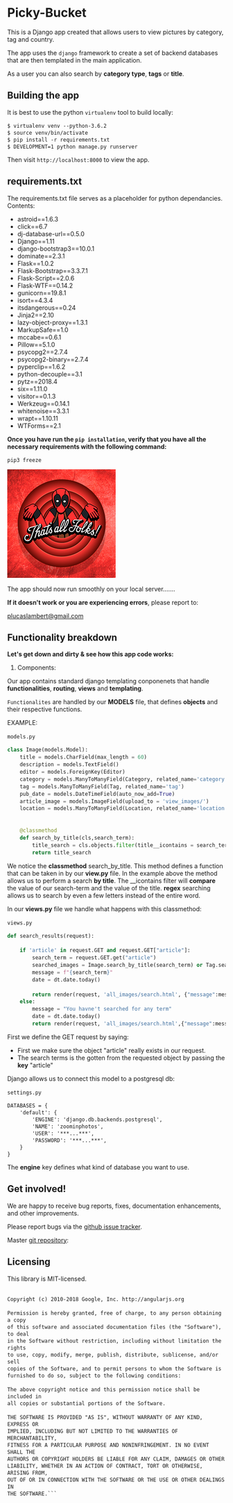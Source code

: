# Picky-Bucket 



This is a Django app created that allows users to view pictures by category, tag and country.

The app uses the ```django``` framework to create a set of backend databases that are then templated in the main application.

As a user you can also search by **category type**, **tags** or **title**.



## Building the app

It is best to use the python `virtualenv` tool to build locally:

```
$ virtualenv venv --python-3.6.2
$ source venv/bin/activate
$ pip install -r requirements.txt
$ DEVELOPMENT=1 python manage.py runserver
```

Then visit `http://localhost:8000` to view the app. 



## requirements.txt

The requirements.txt file serves as a placeholder for python dependancies. 
    Contents:
- astroid==1.6.3
- click==6.7
- dj-database-url==0.5.0
- Django==1.11
- django-bootstrap3==10.0.1
- dominate==2.3.1
- Flask==1.0.2
- Flask-Bootstrap==3.3.7.1
- Flask-Script==2.0.6
- Flask-WTF==0.14.2
- gunicorn==19.8.1
- isort==4.3.4
- itsdangerous==0.24
- Jinja2==2.10
- lazy-object-proxy==1.3.1
- MarkupSafe==1.0
- mccabe==0.6.1
- Pillow==5.1.0
- psycopg2==2.7.4
- psycopg2-binary==2.7.4
- pyperclip==1.6.2
- python-decouple==3.1
- pytz==2018.4
- six==1.11.0
- visitor==0.1.3
- Werkzeug==0.14.1
- whitenoise==3.3.1
- wrapt==1.10.11
- WTForms==2.1

**Once you have run the ```pip installation```, verify that you have all the necessary requirements with the following command:**


 ```
 pip3 freeze
 ```

![alt text](./media/thatsall.jpg "Logo Title Text 1")

The app should now run smoothly on your local server.......

__If it doesn't work or you are experiencing errors__, please report to: 

<plucaslambert@gmail.com>



## Functionality breakdown

__Let's get down and dirty & see how this app code works:__

1. Components:

Our app contains standard django templating conponenets that handle __functionalities__, __routing__, __views__ and __templating__.

```Functionalites``` are handled by our __MODELS__ file, that defines __objects__ and their respective functions.

EXAMPLE:

```models.py```

```python
class Image(models.Model):
    title = models.CharField(max_length = 60)
    description = models.TextField()
    editor = models.ForeignKey(Editor)
    category = models.ManyToManyField(Category, related_name='category')
    tag = models.ManyToManyField(Tag, related_name='tag')
    pub_date = models.DateTimeField(auto_now_add=True)
    article_image = models.ImageField(upload_to = 'view_images/')
    location = models.ManyToManyField(Location, related_name='location')
    

    @classmethod
    def search_by_title(cls,search_term):
        title_search = cls.objects.filter(title__icontains = search_term)
        return title_search
```
We notice the **classmethod** search_by_title. This method defines a function that can be taken in by our **view.py** file.
In the example above the method allows us to perform a search __by title__.
The __icontains filter will **compare** the value of our search-term and the value of the title. 
**regex** searching allows us to search by even a few letters instead of the entire word.

In our **views.py** file we handle what happens with this classmethod:

```views.py```


```python
def search_results(request):

    if 'article' in request.GET and request.GET["article"]:
        search_term = request.GET.get("article") 
        searched_images = Image.search_by_title(search_term) or Tag.search_by_tag(search_term) or Category.search_by_cat(search_term)
        message = f"{search_term}"
        date = dt.date.today()

        return render(request, 'all_images/search.html', {"message":message, "images": searched_images, "date":date})
    else:
        message = "You havne't searched for any term"
        date = dt.date.today()
        return render(request, 'all_images/search.html',{"message":message, "date":date})
```
First we define the GET request by saying:
- First we make sure the object "article" really exists in our request.
- The search terms is the gotten from the requested object by passing the __key__ "article"



Django allows us to connect this model to a postgresql db:


```settings.py```

```
DATABASES = {
    'default': {
        'ENGINE': 'django.db.backends.postgresql',
        'NAME': 'zoominphotos',
        'USER': '***...***',
        'PASSWORD': '***...***',
    }
}
```

The __engine__ key defines what kind of database you want to use.



## Get involved!

We are happy to receive bug reports, fixes, documentation enhancements,
and other improvements.

Please report bugs via the
[github issue tracker](https://github.com/lucasLB7/Zoomin-Photos-/issues).

Master [git repository](https://github.com/lucasLB7/Zoomin-Photos-):


## Licensing

This library is MIT-licensed.


```The MIT License

Copyright (c) 2010-2018 Google, Inc. http://angularjs.org

Permission is hereby granted, free of charge, to any person obtaining a copy
of this software and associated documentation files (the "Software"), to deal
in the Software without restriction, including without limitation the rights
to use, copy, modify, merge, publish, distribute, sublicense, and/or sell
copies of the Software, and to permit persons to whom the Software is
furnished to do so, subject to the following conditions:

The above copyright notice and this permission notice shall be included in
all copies or substantial portions of the Software.

THE SOFTWARE IS PROVIDED "AS IS", WITHOUT WARRANTY OF ANY KIND, EXPRESS OR
IMPLIED, INCLUDING BUT NOT LIMITED TO THE WARRANTIES OF MERCHANTABILITY,
FITNESS FOR A PARTICULAR PURPOSE AND NONINFRINGEMENT. IN NO EVENT SHALL THE
AUTHORS OR COPYRIGHT HOLDERS BE LIABLE FOR ANY CLAIM, DAMAGES OR OTHER
LIABILITY, WHETHER IN AN ACTION OF CONTRACT, TORT OR OTHERWISE, ARISING FROM,
OUT OF OR IN CONNECTION WITH THE SOFTWARE OR THE USE OR OTHER DEALINGS IN
THE SOFTWARE.```
